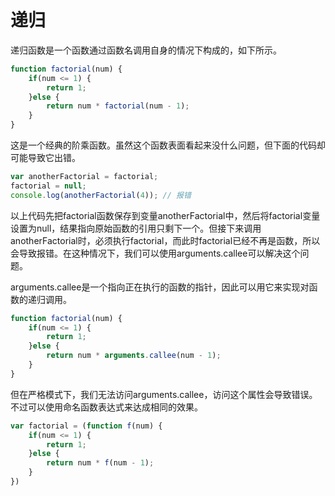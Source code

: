 # 递归

递归函数是一个函数通过函数名调用自身的情况下构成的，如下所示。

```js
function factorial(num) {
	if(num <= 1) {
		return 1;
	}else {
		return num * factorial(num - 1);
	}
}
```

这是一个经典的阶乘函数。虽然这个函数表面看起来没什么问题，但下面的代码却可能导致它出错。

```js
var anotherFactorial = factorial;
factorial = null;
console.log(anotherFactorial(4)); // 报错
```

以上代码先把factorial函数保存到变量anotherFactorial中，然后将factorial变量设置为null，结果指向原始函数的引用只剩下一个。但接下来调用anotherFactorial时，必须执行factorial，而此时factorial已经不再是函数，所以会导致报错。在这种情况下，我们可以使用arguments.callee可以解决这个问题。

arguments.callee是一个指向正在执行的函数的指针，因此可以用它来实现对函数的递归调用。

```js {5}
function factorial(num) {
	if(num <= 1) {
		return 1;
	}else {
		return num * arguments.callee(num - 1);
	}
}
```

但在严格模式下，我们无法访问arguments.callee，访问这个属性会导致错误。不过可以使用命名函数表达式来达成相同的效果。

```js
var factorial = (function f(num) {
	if(num <= 1) {
		return 1;
	}else {
		return num * f(num - 1);
	}
})
```

<Vssue 
    :options="{ labels: [$page.relativePath.split('/')[0]] }" 
    :title="$page.relativePath.split('/')[1]" 
/>
